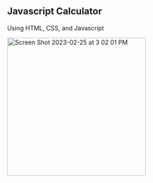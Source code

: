 ## Javascript Calculator


Using HTML, CSS, and Javascript



<img width="320" alt="Screen Shot 2023-02-25 at 3 02 01 PM" src="https://user-images.githubusercontent.com/115578965/221377297-fffa921b-085c-4b01-8178-59c0c64e549b.png">
